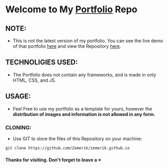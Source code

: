# Welcome to My [Portfolio](https://zemerik.is-a.dev/) Repo

## NOTE:

- This is not the latest version of my portfolio. You can see the live demo of that portfolio [here](https://zemerik.vercel.app) and view the Repository [here](https://github.com/Portfolio).

## TECHNOLIGIES USED: 

- The Portfolio does not contain any frameworks, and is made in only HTML, CSS, and JS. 

## USAGE:

- Feel Free to use my portfolio as a template for yours, however the **distribution of images and information is not allowed in any form.** 

### CLONING:

- Use GIT to store the files of this Repository on your machine:

```
git clone https://github.com/Zemerik/zemerik.github.io
```

#### Thanks for visiting. Don't forget to leave a ⭐
